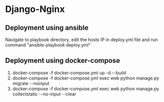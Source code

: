 # Django-Nginx

## Deployment using ansible
Navigate to playbook directory, edit the hosts IP in deploy.yml file and run command "ansible-playbook deploy.yml"

## Deployment using docker-compose
1) docker-compose -f docker-compose.yml up -d --build
2) docker-compose -f docker-compose.yml exec web python manage.py migrate --noinput
3) docker-compose -f docker-compose.yml exec web python manage.py collectstatic --no-input --clear
